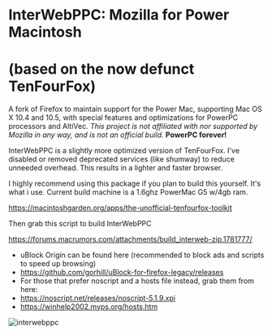 # InterWebPPC: Mozilla for Power Macintosh 
# (based on the now defunct TenFourFox)

A fork of Firefox to maintain support for the Power Mac, supporting Mac OS X 10.4 and 10.5, with special features and optimizations for PowerPC processors and AltiVec. _This project is not affiliated with nor supported by Mozilla in any way, and is not an official build._ **PowerPC forever!**

InterWebPPC is a slightly more optimized version of TenFourFox. I've disabled or removed deprecated services (like shumway) to reduce unneeded overhead. This results in a lighter and faster browser.

I highly recommend using this package if you plan to build this yourself. It's what i use. 
Current build machine is a 1.6ghz PowerMac G5 w/4gb ram.

https://macintoshgarden.org/apps/the-unofficial-tenfourfox-toolkit

Then grab this script to build InterWebPPC

https://forums.macrumors.com/attachments/build_interweb-zip.1781777/

* uBlock Origin can be found here (recommended to block ads and scripts to speed up browsing)
* https://github.com/gorhill/uBlock-for-firefox-legacy/releases
* For those that prefer noscript and a hosts file instead, grab them from here: 
* https://noscript.net/releases/noscript-5.1.9.xpi
* https://winhelp2002.mvps.org/hosts.htm

![interwebppc](https://forums.macrumors.com/attachments/interwebppc-png.1761842/)
